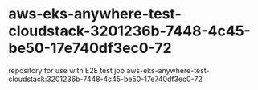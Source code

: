 # aws-eks-anywhere-test-cloudstack-3201236b-7448-4c45-be50-17e740df3ec0-72
repository for use with E2E test job aws-eks-anywhere-test-cloudstack:3201236b-7448-4c45-be50-17e740df3ec0-72
